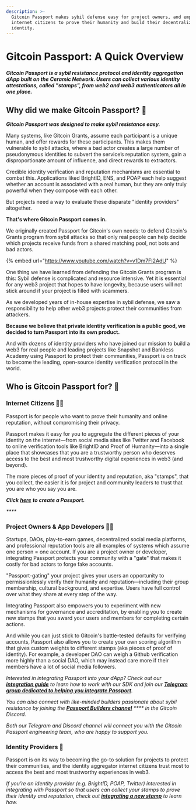 ```yaml
---
description: >-
  Gitcoin Passport makes sybil defense easy for project owners, and empowers
  internet citizens to prove their humanity and build their decentralized
  identity.
---
```


# Gitcoin Passport: A Quick Overview

_**Gitcoin Passport is a sybil resistance protocol and identity aggregation dApp built on the Ceramic Network. Users can collect various identity attestations, called "stamps", from web2 and web3 authenticators all in one place.**_

## Why did we make Gitcoin Passport? 🛂

_**Gitcoin Passport was designed to make sybil resistance easy.**_

Many systems, like Gitcoin Grants, assume each participant is a unique human, and offer rewards for these participants. This makes them vulnerable to sybil attacks, where a bad actor creates a large number of pseudonymous identities to subvert the service’s reputation system, gain a disproportionate amount of influence, and direct rewards to extractors.

Credible identity verification and reputation mechanisms are essential to combat this. Applications liked BrightID, ENS, and POAP each help suggest whether an account is associated with a real human, but they are only truly powerful when they compose with each other.

But projects need a way to evaluate these disparate "identity providers" altogether.

**That's where Gitcoin Passport comes in.**

We originally created Passport for Gitcoin's own needs: to defend Gitcoin's Grants program from sybil attacks so that only real people can help decide which projects receive funds from a shared matching pool, not bots and bad actors.

{% embed url="https://www.youtube.com/watch?v=v1Dm7FI2AdU" %}

One thing we have learned from defending the Gitcoin Grants program is this: Sybil defense is complicated and resource intensive. Yet it is essential for any web3 project that hopes to have longevity, because users will not stick around if your project is filled with scammers.

As we developed years of in-house expertise in sybil defense, we saw a responsibility to help other web3 projects protect their communities from attackers.

**Because we believe that private identity verification is a public good, we decided to turn Passport into its own product.**

And with dozens of identity providers who have joined our mission to build a web3 for real people and leading projects like Snapshot and Bankless Academy using Passport to protect their communities, Passport is on track to become the leading, open-source identity verification protocol in the world.



## Who is Gitcoin Passport for? 🤔

### Internet Citizens 🙋🏽

Passport is for people who want to prove their humanity and online reputation, without compromising their privacy.

Passport makes it easy for you to aggregate the different pieces of your identity on the internet—from social media sites like Twitter and Facebook to online verification tools like BrightID and Proof of Humanity—into a single place that showcases that you are a trustworthy person who deserves access to the best and most trustworthy digital experiences in web3 (and beyond).

The more pieces of proof of your identity and reputation, aka "stamps", that you collect, the easier it is for project and community leaders to trust that you are who you say you are.

_**Click**_ [_**here**_](https://passport.gitcoin.co/) _**to create a Passport.**_

_****_

### Project Owners & App Developers 🧑‍💻

Startups, DAOs, play-to-earn games, decentralized social media platforms, and professional reputation tools are all examples of systems which assume one person = one account. If you are a project owner or developer, integrating Passport protects your community with a "gate" that makes it costly for bad actors to forge fake accounts.

"Passport-gating" your project gives your users an opportunity to permissionlessly verify their humanity and reputation—including their group membership, cultural background, and expertise. Users have full control over what they share at every step of the way.

Integrating Passport also empowers you to experiment with new mechanisms for governance and accreditation, by enabling you to create new stamps that you award your users and members for completing certain actions.

And while you can just stick to Gitcoin's battle-tested defaults for verifying accounts, Passport also allows you to create your own scoring algorithm that gives custom weights to different stamps (aka pieces of proof of identity). For example, a developer DAO can weigh a Github verification more highly than a social DAO, which may instead care more if their members have a lot of social media followers.

_Interested in integrating Passport into your dApp? Check out our_ [_**integration guide**_](gitcoin-passport-sdk/integrating-passport-in-your-dapp.md) _to learn how to work with our SDK and join our_ [_**Telegram group dedicated to helping you integrate Passport**_](https://t.me/+2ILnaexYeEI0MWUx)_._

_You can also connect with like-minded builders passionate about sybil resistance by joining the_ [_**Passport Builders channel**_](https://discord.gg/gitcoin) _**** in the Gitcoin Discord._

_Both our Telegram and Discord channel will connect you with the Gitcoin Passport engineering team, who are happy to support you._



### Identity Providers 🪪

Passport is on its way to becoming the go-to solution for projects to protect their communities, and the identity aggregator internet citizens trust most to access the best and most trustworthy experiences in web3.

_If you’re an identity provider (e.g. BrightID, POAP, Twitter) interested in integrating with Passport so that users can collect your stamps to prove their identity and reputation, check out_ [_**integrating a new stamp**_](for-identity-providers/integrating-a-new-stamp.md) _to learn how._&#x20;

###

